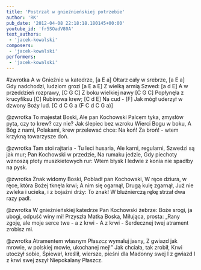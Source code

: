 ```yaml
---
title: 'Postrzał w gnieźnieńskiej potrzebie'
author: 'RK'
pub_date: '2012-04-08 22:18:18.180145+00:00'
youtube_id: 'fr5SOadV80A'
text_authors:
 - 'jacek-kowalski'
composers:
 - 'jacek-kowalski'
performers:
 - 'jacek-kowalski'
---
```


#zwrotka
A w Gnieźnie w katedrze,			[a E a]
Ołtarz cały w srebrze,			[a E a]
Gdy nadchodzi, ludziom grozi		[a E a E]
Z wielką armią Szwed:			[a d E]
A w przeddzień rozprawy,			[C G C]
Z boku wielkiej nawy			[C G C]
Popłynęła z krucyfiksu			[C]
Rubinowa krew;				[C d E]
Na cud -					[F]
Jak mógł uderzył w dzwony Boży lud.	[C d C G a (F C d C G a)]

@zwrotka
To majestat Boski,
Ale pan Kochowski
Palcem tyka, zmysłów pyta,
czy to krew? czy nie?
Jak ślepiec bez wzroku
Wierci Bogu w boku,
A Bóg z nami, Polakami,
krew przelewać chce:
Na koń!
Za broń! - wtem krzykną towarzysze doń.

@zwrotka
Tam stoi rajtaria -
Tu leci husaria,
Ale karni, regularni,
Szwedzi są jak mur;
Pan Kochowski w przedzie,
Na rumaku jedzie,
Gdy piechoty wznoszą płoty
muszkietowych rur:
Wtem błysk
I ledwie z konia nie spadłby na pysk.

@zwrotka
Znak widomy Boski,
Pobladł pan Kochowski,
W ręce dziura, w ręce, która
Bożej tknęła krwi;
A nim się ogarnął,
Drugą kulę zgarnął,
Już nie zwleka i ucieka,
i z bojaźni drży:
To znak!
W bluźnierczą rękę strzał dwa razy padł.

@zwrotka
W gnieźnieńskiej katedrze
Pan Kochowski żebrze:
Boże srogi, ja ubogi,
odpuść winy mi!
Przyszła Matka Boska,
Miłująca, prosta:
„Rany zgoję, ale moje
serce twe - a z krwi -
A z krwi -
Serdecznej twej atrament zrobisz mi.

@zwrotka
Atramentem własnym
Płaszcz wymaluj jasny,
Z gwiazd jak mrowie, w polskiej mowie,
ukochanej mej!”
Jak chciała, tak zrobił,
Krwi utoczył sobie,
Śpiewał, kreślił, wiersze, pieśni
dla Madonny swej 
I z gwiazd
I z krwi swej zszył Niepokalany Płaszcz.